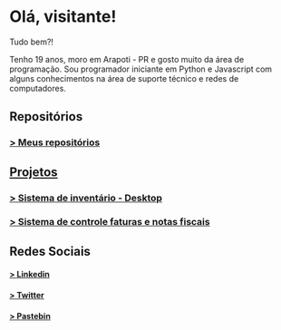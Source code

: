 # Olá, visitante!
Tudo bem?!

Tenho 19 anos, moro em Arapoti - PR e gosto muito da área de programação. Sou programador iniciante em Python e Javascript com alguns conhecimentos na área de suporte técnico e redes de computadores.

## Repositórios
<h3><a href='https://github.com/BRGustavo?tab=repositories' target='_blank'>> Meus repositórios</h3>


## Projetos
<h3><a href="https://github.com/BRGustavo/colaborarscraping/releases/tag/1.0.0"  target="_blank">> Sistema de inventário - Desktop</a></h3>
<h3><a href="https://github.com/BRGustavo/bo-sistema" target="_blank">> Sistema de controle faturas e notas fiscais</a></h3>

## Redes Sociais
<h4><a href='https://www.linkedin.com/in/gugusoliveira/' target="_blank">> Linkedin</h4>
<h4><a href="https://twitter.com/gugusoliveira72" target="_blank">> Twitter</a></h4>
<h4><a href="https://pastebin.com/u/BR_Gustavo" target="_blank">> Pastebin</a></h4>
